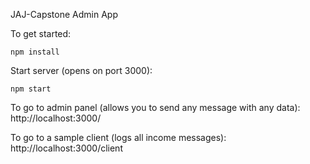 JAJ-Capstone Admin App

To get started:

```
npm install
```

Start server (opens on port 3000):
```
npm start
```

To go to admin panel (allows you to send any message with any data):
http://localhost:3000/

To go to a sample client (logs all income messages):
http://localhost:3000/client
